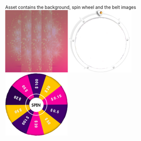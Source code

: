 Asset contains the background,  spin wheel and the belt images
<img src="bg.jpg" width="200"/> <img src="belt.png" width="200"/> <img src="wheel.png" width="200"/>
